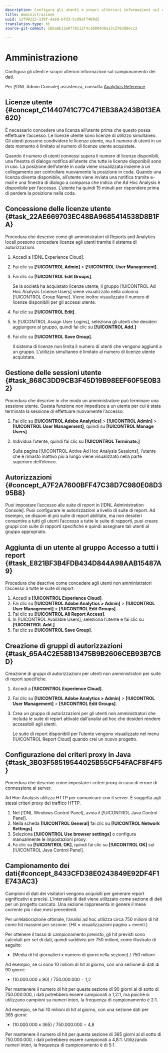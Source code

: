 ```yaml
---
description: Configura gli utenti e scopri ulteriori informazioni sul campionamento dei dati.
title: Amministrazione
uuid: 12f90223-139f-4a8d-bfd3-5cd9af7489d2
translation-type: ht
source-git-commit: 16ba0b12e0f70112f4c10804d0a13c278388ecc2

---
```



# Amministrazione

Configura gli utenti e scopri ulteriori informazioni sul campionamento dei dati.

Per [!DNL Admin Console] assistenza, consulta [Analytics Reference](https://marketing.adobe.com/resources/help/it_IT/reference/index.html).

## Licenze utente {#concept_C1440741C77C471EB38A243B013EA620}

È necessario concedere una licenza all’utente prima che questo possa effettuare l’accesso. Le licenze utente sono licenze di utilizzo simultaneo. Gli utenti possono condividere le licenze utente, ma il numero di utenti in un dato momento è limitato al numero di licenze utente acquistate.

<!-- 

c_user_license.html

 -->

Quando il numero di utenti connessi supera il numero di licenze disponibili, una finestra di dialogo notifica all’utente che tutte le licenze disponibili sono in uso. La posizione dell’utente in coda viene visualizzata insieme a un collegamento per controllare nuovamente la posizione in coda. Quando una licenza diventa disponibile, all’utente viene inviata una notifica tramite e-mail e una finestra di dialogo a comparsa che indica che Ad Hoc Analysis è disponibile per l’accesso. L’utente ha quindi 15 minuti per rispondere prima di perdere la posizione nella coda.

## Concessione delle licenze utente {#task_22AE669703EC48BA9685414538D8B1FA}

Procedura che descrive come gli amministratori di Reports and Analytics locali possono concedere licenze agli utenti tramite il sistema di autorizzazioni.

<!-- 

t_user_licenses.xml

 -->

1. Accedi a [!DNL Experience Cloud].
1. Fai clic su **[!UICONTROL Admin]** > **[!UICONTROL User Management]**.
1. Fai clic su **[!UICONTROL Edit Groups]**.

   Se la società ha acquistato licenze utente, il gruppo [!UICONTROL Ad Hoc Analysis License Users] viene visualizzato nella colonna [!UICONTROL Group Name]. Viene inoltre visualizzato il numero di licenze disponibili per gli accessi utente.

1. Fai clic su **[!UICONTROL Edit]**.
1. In [!UICONTROL Assign User Logins], seleziona gli utenti che desideri aggiungere al gruppo, quindi fai clic su **[!UICONTROL Add.]**
1. Fai clic su **[!UICONTROL Save Group]**.

   Il sistema di licenze non limita il numero di utenti che vengono aggiunti a un gruppo. L’utilizzo simultaneo è limitato al numero di licenze utente acquistate.

## Gestione delle sessioni utente {#task_868C3DD9CB3F45D19B98EEF60F5E0B32}

Procedura che descrive in che modo un amministratore può terminare una sessione utente. Questa funzione non impedisce a un utente per cui è stata terminata la sessione di effettuare nuovamente l’accesso.

<!-- 

t_managing_users.xml

 -->

1. Fai clic su **[!UICONTROL Adobe Analytics]** > **[!UICONTROL Admin]** > **[!UICONTROL User Management]**, quindi su **[!UICONTROL Manage Users]**.
1. Individua l’utente, quindi fai clic su **[!UICONTROL Terminate.]**

   Sulla pagina [!UICONTROL Active Ad Hoc Analysis Sessions], l’utente che è rimasto inattivo più a lungo viene visualizzato nella parte superiore dell’elenco.

## Autorizzazioni {#concept_A7F2A7600BFF47C38D7C980E08D395B8}

<!-- 

c_permissions.xml

 -->

Puoi impostare l’accesso alle suite di report in [!DNL Administration Console]. Puoi configurare le autorizzazioni a livello di suite di report. Ad esempio, se disponi di più suite di report abilitate, ma non desideri consentire a tutti gli utenti l’accesso a tutte le suite di rapporti, puoi creare gruppi con suite di rapporti specifiche e quindi assegnare tali utenti al gruppo appropriato.

## Aggiunta di un utente al gruppo Accesso a tutti i report {#task_E821BF3B4FDB434D844A98AAB15487A9}

Procedura che descrive come concedere agli utenti non amministratori l’accesso a tutte le suite di report.

<!-- 

t_permissions.xml

 -->

1. Accedi a **[!UICONTROL Experience Cloud]**.
1. Fai clic su **[!UICONTROL Adobe Analytics > Admin]** > **[!UICONTROL User Management]** > **[!UICONTROL Edit Groups]**.
1. Fai clic su **[!UICONTROL All Report Access]**.
1. In [!UICONTROL Available Users], seleziona l’utente e fai clic su **[!UICONTROL Add.]**
1. Fai clic su **[!UICONTROL Save Group]**.

## Creazione di gruppi di autorizzazioni {#task_65A4C2E58B13475B9B2606CEB93B7CBD}

Creazione di gruppi di autorizzazioni per utenti non amministratori per suite di report specifiche.

<!-- 

t_permission_groups.xml

 -->

1. Accedi a **[!UICONTROL Experience Cloud]**.
1. Fai clic su **[!UICONTROL Adobe Analytics > Admin]** > **[!UICONTROL User Management]** > **[!UICONTROL Edit Groups]**.
1. Crea un gruppo di autorizzazioni per gli utenti non amministratori che includa le suite di report attivate dall’analisi ad hoc che desideri rendere accessibili agli utenti.

   Le suite di report disponibili per l’utente vengono visualizzate nel menu [!UICONTROL Report Cloud] quando crei un nuovo progetto.

## Configurazione dei criteri proxy in Java {#task_3B03F58519544025B55CF54FACF8F4F5}

Procedura che descrive come impostare i criteri proxy in caso di errore di connessione al server.

<!-- 

t_proxy_policies.xml

 -->

Ad Hoc Analysis utilizza HTTP per comunicare con il server. È soggetta agli stessi criteri proxy del traffico HTTP.

1. Nel [!DNL Windows Control Panel], avvia il [!UICONTROL Java Control Panel].
1. Nella scheda **[!UICONTROL General]** fai clic su **[!UICONTROL Network Settings]**.
1. Seleziona **[!UICONTROL Use browser settings]** o configura manualmente le impostazioni proxy.
1. Fa clic su **[!UICONTROL OK]**, quindi fai clic su **[!UICONTROL OK]** sul [!UICONTROL Java Control Panel].

## Campionamento dei dati{#concept_8433CFD38E0243849E92DF4F1E743AC3}

Campioni di dati dei visitatori vengono acquisiti per generare report significativi e precisi. L’intervallo di dati viene utilizzato come sezione di dati per un progetto caricato. Una sezione rappresenta in genere il mese corrente più i due mesi precedenti.

<!-- 

c_overview_data_sampling.xml

 -->

Per un’elaborazione ottimale, l’analisi ad hoc utilizza circa 750 milioni di hit come hit massimi per sezione. (Hit = visualizzazioni pagina + eventi.)

Per ottenere il tasso di campionamento previsto, gli hit previsti sono calcolati per set di dati, quindi suddivisi per 750 milioni, come illustrato di seguito:

* (Media di hit giornalieri x numero di giorni nella sezione) / 750 milioni

Ad esempio, se ci sono 10 milioni di hit al giorno, con una sezione di dati di 90 giorni:

* (10.000.000 x 90) / 750.000.000 = 1,2

Per mantenere il numero di hit per questa sezione di 90 giorni al di sotto di 750.000.000, i dati potrebbero essere campionati a 1,2:1, ma poiché si utilizzano campioni su numeri interi, la frequenza di campionamento è 2:1.

Ad esempio, se hai 10 milioni di hit al giorno, con una sezione dati per 365 giorni:

* (10.000.000 x 365) / 750.000.000 = 4,8

Per mantenere il numero di hit per questa sezione di 365 giorni al di sotto di 750.000.000, i dati potrebbero essere campionati a 4,8:1. Utilizzando numeri interi, la frequenza di campionamento è di 5:1.
